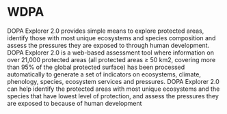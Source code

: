 # WDPA
DOPA Explorer 2.0 provides simple means to explore protected areas, identify those with most unique ecosystems and species composition and assess the pressures they are exposed to through human development. DOPA Explorer 2.0 is a web-based assessment tool where information on over 21,000 protected areas (all protected areas ≥ 50 km2, covering more than 95% of the global protected surface) has been processed automatically to generate a set of indicators on ecosystems, climate, phenology, species, ecosystem services and pressures. DOPA Explorer 2.0 can help identify the protected areas with most unique ecosystems and the species that have lowest level of protection, and assess the pressures they are exposed to because of human development
